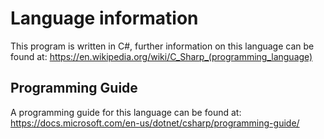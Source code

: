 <!--
TODO: Provide additional language information detailing the version and IDE used
-->
# Language information 
This program is written in C#, further information on this language can be found at:
https://en.wikipedia.org/wiki/C_Sharp_(programming_language)

## Programming Guide 
A programming guide for this language can be found at:
https://docs.microsoft.com/en-us/dotnet/csharp/programming-guide/

